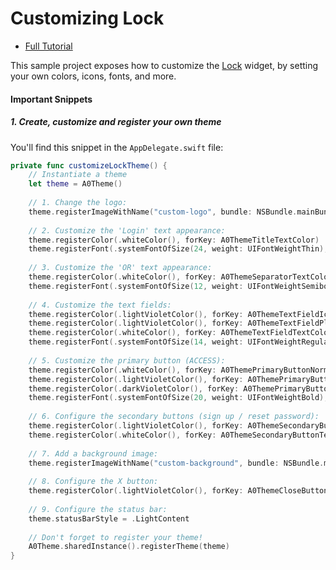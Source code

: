 # Customizing Lock 

- [Full Tutorial](https://auth0.com/docs/quickstart/native/ios-swift/10-customizing-lock)

This sample project exposes how to customize the [Lock](https://github.com/auth0/Lock.iOS-OSX) widget, by setting your own colors, icons, fonts, and more.

#### Important Snippets

##### 1. Create, customize and register your own theme

You'll find this snippet in the `AppDelegate.swift` file:

```swift
private func customizeLockTheme() {
    // Instantiate a theme
    let theme = A0Theme()
    
    // 1. Change the logo:
    theme.registerImageWithName("custom-logo", bundle: NSBundle.mainBundle(), forKey: A0ThemeIconImageName)
    
    // 2. Customize the 'Login' text appearance:
    theme.registerColor(.whiteColor(), forKey: A0ThemeTitleTextColor)
    theme.registerFont(.systemFontOfSize(24, weight: UIFontWeightThin), forKey: A0ThemeTitleFont)
    
    // 3. Customize the 'OR' text appearance:
    theme.registerColor(.whiteColor(), forKey: A0ThemeSeparatorTextColor)
    theme.registerFont(.systemFontOfSize(12, weight: UIFontWeightSemibold), forKey: A0ThemeSeparatorTextFont)
    
    // 4. Customize the text fields:
    theme.registerColor(.lightVioletColor(), forKey: A0ThemeTextFieldIconColor)
    theme.registerColor(.lightVioletColor(), forKey: A0ThemeTextFieldPlaceholderTextColor)
    theme.registerColor(.whiteColor(), forKey: A0ThemeTextFieldTextColor)
    theme.registerFont(.systemFontOfSize(14, weight: UIFontWeightRegular), forKey: A0ThemeTextFieldFont)
    
    // 5. Customize the primary button (ACCESS):
    theme.registerColor(.whiteColor(), forKey: A0ThemePrimaryButtonNormalColor)
    theme.registerColor(.lightVioletColor(), forKey: A0ThemePrimaryButtonHighlightedColor)
    theme.registerColor(.darkVioletColor(), forKey: A0ThemePrimaryButtonTextColor)
    theme.registerFont(.systemFontOfSize(20, weight: UIFontWeightBold), forKey: A0ThemePrimaryButtonFont)
    
    // 6. Configure the secondary buttons (sign up / reset password):
    theme.registerColor(.lightVioletColor(), forKey: A0ThemeSecondaryButtonBackgroundColor)
    theme.registerColor(.whiteColor(), forKey: A0ThemeSecondaryButtonTextColor)
    
    // 7. Add a background image:
    theme.registerImageWithName("custom-background", bundle: NSBundle.mainBundle(), forKey: A0ThemeScreenBackgroundImageName)
    
    // 8. Configure the X button:
    theme.registerColor(.lightVioletColor(), forKey: A0ThemeCloseButtonTintColor)
    
    // 9. Configure the status bar:
    theme.statusBarStyle = .LightContent
    
    // Don't forget to register your theme!
    A0Theme.sharedInstance().registerTheme(theme)
}
```

